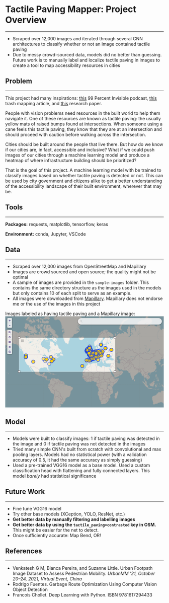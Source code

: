 # Tactile Paving Mapper: Project Overview
---
- Scraped over 12,000 images and iterated through several CNN architectures to classify whether or not an image contained tactile paving
- Due to messy crowd-sourced data, models did no better than guessing. Future work is to manually label and localize tactile paving in images to create a tool to map accessibility resources in cities

## Problem
---
This project had many inspirations: [this](https://99percentinvisible.org/episode/curb-cuts/) 99 Percent Invisible podcast, [this](https://medium.com/towards-data-science/garbage-route-optimization-using-computer-vision-object-detection-17a217d5582d) trash mapping article, and [this](https://doras.dcu.ie/26261/) research paper.

People with vision problems need resources in the built world to help them navigate it. One of these resources are known as tactile paving: the usually yellow mats of raised bumps found at intersections. When someone using a cane feels this tactile paving, they know that they are at an intersection and should proceed with caution before walking across the intersection.

Cities should be built around the people that live there. But how do we know if our cities are, in fact, accessible and inclusive? What if we could push images of our cities through a machine learning model and produce a heatmap of where infrastructure building should be prioritized?

That is the goal of this project. A machine learning model with be trained to classify images based on whether tactile paving is detected or not. This can be used by city government and citizens alike to get a better understanding of the accessibility landscape of their built environment, wherever that may be.

## Tools
---
**Packages:** requests, matplotlib, tensorflow, keras

**Environment:** conda, Jupyter, VSCode

## Data
---
- Scraped over 12,000 images from OpenStreetMap and Mapillary
- Images are crowd sourced and open source; the quality might not be optimal
- A sample of images are provided in the `sample-images` folder. This contains the same directory structure as the images used in the models but only contains 10 of each split to serve as an example.
- All images were downloaded from [Mapillary](https://www.mapillary.com/). Mapillary does not endorse me or the use of the images in this project

Images labeled as having tactile paving and a Mapillary image:
![Nodes containing tactile paving and a mapillary image](query-bbox.png)

## Model
---
- Models were built to classify images: 1 if tactile paving was detected in the image and 0 if tactile paving was not detected in the images
- Tried many simple CNN's built from scratch with convolutional and max pooling layers. Models had no statistical power (with a validation accuracy of 0.5, it had the same accuracy as simply guessing)
- Used a pre-trained VGG16 model as a base model. Used a custom classification head with flattening and fully connected layers. This model *barely* had statistical significance

## Future Work
---
- Fine tune VGG16 model
- Try other base models (XCeption, YOLO, ResNet, etc.)
- **Get better data by manually filtering and labelling images**
- **Get better data by using the `tactile_paving=contrasted` key in OSM.** This might be easier for the net to detect.
- Once sufficiently accurate: Map Bend, OR!

## References
---
- Venkatesh G M, Bianca Pereira, and Suzanne Little. Urban Footpath Image Dataset to Assess Pedestrian Mobility. *UrbanMM ’21, October 20–24, 2021, Virtual Event, China*
- Rodrigo Fuentes. Garbage Route Optimization Using Computer Vision Object Detection
- Francois Chollet. Deep Learning with Python. ISBN 9781617294433
